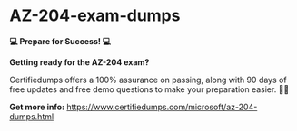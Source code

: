 # AZ-204-exam-dumps

**💻 Prepare for Success! 💻**

**Getting ready for the AZ-204 exam?**

Certifiedumps offers a 100% assurance on passing, along with 90 days of free updates and free demo questions to make your preparation easier. 🎯📝

**Get more info:** https://www.certifiedumps.com/microsoft/az-204-dumps.html

